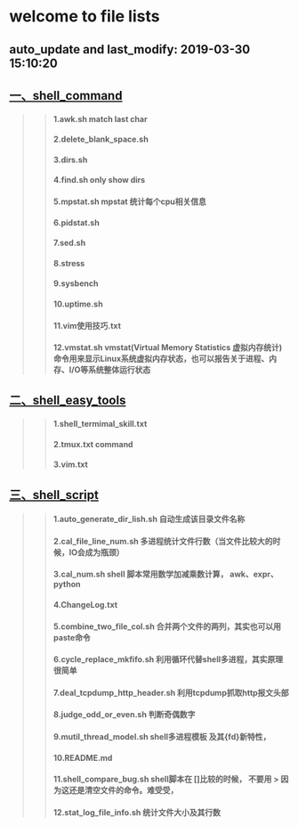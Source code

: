 

welcome to file lists
====
auto_update and last_modify: 2019-03-30 15:10:20
-------
## [一、shell_command](https://github.com/lotluck/shell/tree/master/shell_command)<br>
>> ####    1.awk.sh   match last char
>> ####    2.delete_blank_space.sh   
>> ####    3.dirs.sh   
>> ####    4.find.sh   only show dirs
>> ####    5.mpstat.sh   mpstat 统计每个cpu相关信息
>> ####    6.pidstat.sh   
>> ####    7.sed.sh   
>> ####    8.stress
>> ####    9.sysbench
>> ####    10.uptime.sh   
>> ####    11.vim使用技巧.txt   
>> ####    12.vmstat.sh   vmstat(Virtual Memory Statistics 虚拟内存统计) 命令用来显示Linux系统虚拟内存状态，也可以报告关于进程、内存、I/O等系统整体运行状态




## [二、shell_easy_tools](https://github.com/lotluck/shell/tree/master/shell_easy_tools)<br>
>> ####    1.shell_termimal_skill.txt   
>> ####    2.tmux.txt   command
>> ####    3.vim.txt   




## [三、shell_script](https://github.com/lotluck/shell/tree/master/shell_script)<br>
>> ####    1.auto_generate_dir_lish.sh   自动生成该目录文件名称
>> ####    2.cal_file_line_num.sh   多进程统计文件行数（当文件比较大的时候，IO会成为瓶颈）
>> ####    3.cal_num.sh   shell 脚本常用数学加减乘数计算， awk、expr、python
>> ####    4.ChangeLog.txt   
>> ####    5.combine_two_file_col.sh   合并两个文件的两列，其实也可以用paste命令
>> ####    6.cycle_replace_mkfifo.sh   利用循环代替shell多进程，其实原理很简单
>> ####    7.deal_tcpdump_http_header.sh   利用tcpdump抓取http报文头部
>> ####    8.judge_odd_or_even.sh   判断奇偶数字
>> ####    9.mutil_thread_model.sh   shell多进程模板 及其{fd}新特性，
>> ####    10.README.md   
>> ####    11.shell_compare_bug.sh    shell脚本在 []比较的时候， 不要用 > 因为这还是清空文件的命令。难受受，
>> ####    12.stat_log_file_info.sh   统计文件大小及其行数




